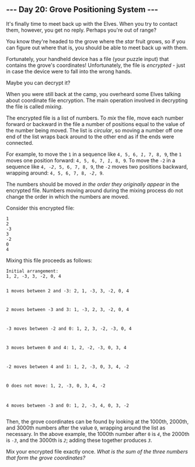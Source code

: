 <h2>--- Day 20: Grove Positioning System ---</h2><p>It's finally time to meet back up with the Elves. When you try to contact them, however, you get no reply. Perhaps you're out of range?</p>
<p>You know they're headed to the grove where the <em class="star">star</em> fruit grows, so if you can figure out where that is, you should be able to meet back up with them.</p>
<p>Fortunately, your handheld device has a file (your puzzle input) that contains the grove's coordinates! Unfortunately, the file is <em>encrypted</em> - just in case the device were to fall into the wrong hands.</p>
<p>Maybe you can <span title="You once again make a mental note to remind the Elves later not to invent their own cryptographic functions.">decrypt</span> it?</p>
<p>When you were still back at the camp, you overheard some Elves talking about coordinate file encryption. The main operation involved in decrypting the file is called <em>mixing</em>.</p>
<p>The encrypted file is a list of numbers. To <em>mix</em> the file, move each number forward or backward in the file a number of positions equal to the value of the number being moved. The list is <em>circular</em>, so moving a number off one end of the list wraps back around to the other end as if the ends were connected.</p>
<p>For example, to move the <code>1</code> in a sequence like <code>4, 5, 6, <em>1</em>, 7, 8, 9</code>, the <code>1</code> moves one position forward: <code>4, 5, 6, 7, <em>1</em>, 8, 9</code>. To move the <code>-2</code> in a sequence like <code>4, <em>-2</em>, 5, 6, 7, 8, 9</code>, the <code>-2</code> moves two positions backward, wrapping around: <code>4, 5, 6, 7, 8, <em>-2</em>, 9</code>.</p>
<p>The numbers should be moved <em>in the order they originally appear</em> in the encrypted file. Numbers moving around during the mixing process do not change the order in which the numbers are moved.</p>
<p>Consider this encrypted file:</p>
<pre><code>1
2
-3
3
-2
0
4
</code></pre>
<p>Mixing this file proceeds as follows:</p>
<pre><code>Initial arrangement:
1, 2, -3, 3, -2, 0, 4

1 moves between 2 and -3:
2, 1, -3, 3, -2, 0, 4

2 moves between -3 and 3:
1, -3, 2, 3, -2, 0, 4

-3 moves between -2 and 0:
1, 2, 3, -2, -3, 0, 4

3 moves between 0 and 4:
1, 2, -2, -3, 0, 3, 4

-2 moves between 4 and 1:
1, 2, -3, 0, 3, 4, -2

0 does not move:
1, 2, -3, 0, 3, 4, -2

4 moves between -3 and 0:
1, 2, -3, 4, 0, 3, -2
</code></pre>
<p>Then, the grove coordinates can be found by looking at the 1000th, 2000th, and 3000th numbers after the value <code>0</code>, wrapping around the list as necessary. In the above example, the 1000th number after <code>0</code> is <code><em>4</em></code>, the 2000th is <code><em>-3</em></code>, and the 3000th is <code><em>2</em></code>; adding these together produces <code><em>3</em></code>.</p>
<p>Mix your encrypted file exactly once. <em>What is the sum of the three numbers that form the grove coordinates?</em></p>
